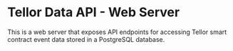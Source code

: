 # Tellor Data API - Web Server
This is a web server that exposes API endpoints for accessing Tellor smart contract event data stored in a PostgreSQL database.
